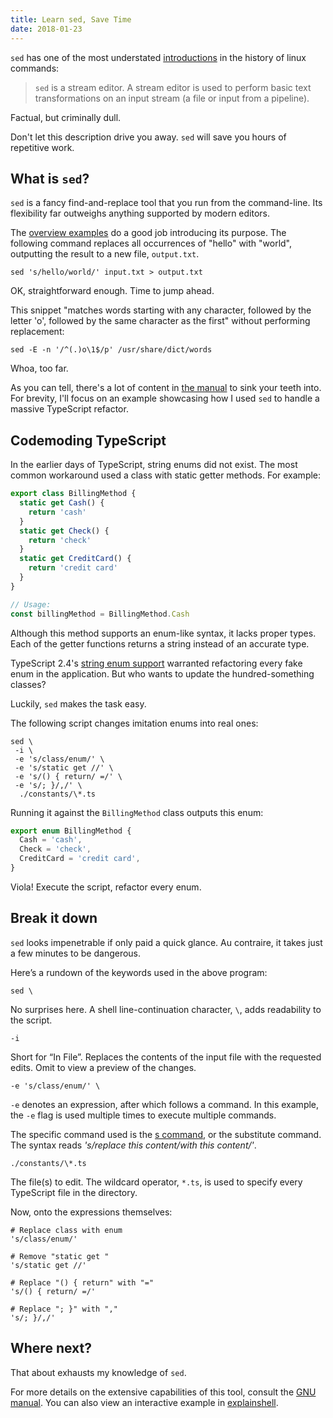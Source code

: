 ```yaml
---
title: Learn sed, Save Time
date: 2018-01-23
---
```


`sed` has one of the most understated [introductions](https://www.gnu.org/software/sed/manual/sed.html#Introduction) in the history of linux commands:

> `sed` is a stream editor. A stream editor is used to perform basic text transformations on an input stream (a file or input from a pipeline).

Factual, but criminally dull.

Don't let this description drive you away. `sed` will save you hours of repetitive work.

## What is `sed`?

`sed` is a fancy find-and-replace tool that you run from the command-line. Its flexibility far outweighs anything supported by modern editors.

The [overview examples](https://www.gnu.org/software/sed/manual/sed.html#Overview) do a good job introducing its purpose. The following command replaces all occurrences of "hello" with "world", outputting the result to a new file, `output.txt`.

```shell
sed 's/hello/world/' input.txt > output.txt
```

OK, straightforward enough. Time to jump ahead.

This snippet "matches words starting with any character, followed by the letter 'o', followed by the same character as the first" without performing replacement:

```shell
sed -E -n '/^(.)o\1$/p' /usr/share/dict/words
```

Whoa, too far.

As you can tell, there's a lot of content in [the manual](https://www.gnu.org/software/sed/manual/sed.html) to sink your teeth into. For brevity, I'll focus on an example showcasing how I used `sed` to handle a massive TypeScript refactor.

## Codemoding TypeScript

In the earlier days of TypeScript, string enums did not exist. The most common workaround used a class with static getter methods. For example:

```typescript
export class BillingMethod {
  static get Cash() {
    return 'cash'
  }
  static get Check() {
    return 'check'
  }
  static get CreditCard() {
    return 'credit card'
  }
}

// Usage:
const billingMethod = BillingMethod.Cash
```

Although this method supports an enum-like syntax, it lacks proper types. Each of the getter functions returns a string instead of an accurate type.

TypeScript 2.4's [string enum support](https://blogs.msdn.microsoft.com/typescript/2017/06/27/announcing-typescript-2-4/) warranted refactoring every fake enum in the application. But who wants to update the hundred-something classes?

Luckily, `sed` makes the task easy.

The following script changes imitation enums into real ones:

```shell
sed \
 -i \
 -e 's/class/enum/' \
 -e 's/static get //' \
 -e 's/() { return/ =/' \
 -e 's/; }/,/' \
  ./constants/\*.ts
```

Running it against the `BillingMethod` class outputs this enum:

```typescript
export enum BillingMethod {
  Cash = 'cash',
  Check = 'check',
  CreditCard = 'credit card',
}
```

Viola! Execute the script, refactor every enum.

## Break it down

`sed` looks impenetrable if only paid a quick glance. Au contraire, it takes just a few minutes to be dangerous.

Here’s a rundown of the keywords used in the above program:

```shell
sed \
```

No surprises here. A shell line-continuation character, `\`, adds readability to the script.

```shell
-i
```

Short for “In File”. Replaces the contents of the input file with the requested edits. Omit to view a preview of the changes.

```shell
-e 's/class/enum/' \
```

`-e` denotes an expression, after which follows a command. In this example, the `-e` flag is used multiple times to execute multiple commands.

The specific command used is the [s command](https://www.gnu.org/software/sed/manual/sed.html#The-_0022s_0022-Command), or the substitute command. The syntax reads _'s/replace this content/with this content/'_.

```shell
./constants/\*.ts
```

The file(s) to edit. The wildcard operator, `*.ts`, is used to specify every TypeScript file in the directory.

Now, onto the expressions themselves:

```shell
# Replace class with enum
's/class/enum/'

# Remove "static get "
's/static get //'

# Replace "() { return" with "="
's/() { return/ =/'

# Replace "; }" with ","
's/; }/,/'
```

## Where next?

That about exhausts my knowledge of `sed`.

For more details on the extensive capabilities of this tool, consult the [GNU manual](https://www.gnu.org/software/sed/manual/sed.html). You can also view an interactive example in [explainshell](https://explainshell.com/explain?cmd=sed+-i+-e+%E2%80%98s%2Fclass%2Fenum%2F%E2%80%99+.%2Fbilling-method.ts).
